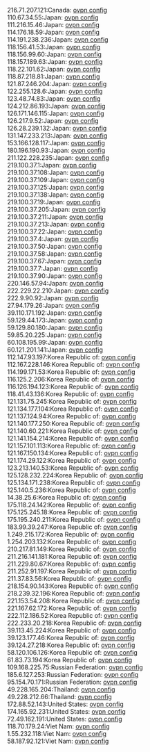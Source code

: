 216.71.207.121:Canada: [ovpn config](vpn/216_71_207_121.ovpn)  
110.67.34.55:Japan: [ovpn config](vpn/110_67_34_55.ovpn)  
111.216.15.46:Japan: [ovpn config](vpn/111_216_15_46.ovpn)  
114.176.18.59:Japan: [ovpn config](vpn/114_176_18_59.ovpn)  
114.191.238.236:Japan: [ovpn config](vpn/114_191_238_236.ovpn)  
118.156.41.53:Japan: [ovpn config](vpn/118_156_41_53.ovpn)  
118.156.99.60:Japan: [ovpn config](vpn/118_156_99_60.ovpn)  
118.157.189.63:Japan: [ovpn config](vpn/118_157_189_63.ovpn)  
118.22.101.62:Japan: [ovpn config](vpn/118_22_101_62.ovpn)  
118.87.218.81:Japan: [ovpn config](vpn/118_87_218_81.ovpn)  
121.87.246.204:Japan: [ovpn config](vpn/121_87_246_204.ovpn)  
122.255.128.6:Japan: [ovpn config](vpn/122_255_128_6.ovpn)  
123.48.74.83:Japan: [ovpn config](vpn/123_48_74_83.ovpn)  
124.212.86.193:Japan: [ovpn config](vpn/124_212_86_193.ovpn)  
126.171.146.115:Japan: [ovpn config](vpn/126_171_146_115.ovpn)  
126.217.9.52:Japan: [ovpn config](vpn/126_217_9_52.ovpn)  
126.28.239.132:Japan: [ovpn config](vpn/126_28_239_132.ovpn)  
131.147.233.213:Japan: [ovpn config](vpn/131_147_233_213.ovpn)  
153.166.128.117:Japan: [ovpn config](vpn/153_166_128_117.ovpn)  
180.196.190.93:Japan: [ovpn config](vpn/180_196_190_93.ovpn)  
211.122.228.235:Japan: [ovpn config](vpn/211_122_228_235.ovpn)  
219.100.37.1:Japan: [ovpn config](vpn/219_100_37_1.ovpn)  
219.100.37.108:Japan: [ovpn config](vpn/219_100_37_108.ovpn)  
219.100.37.109:Japan: [ovpn config](vpn/219_100_37_109.ovpn)  
219.100.37.125:Japan: [ovpn config](vpn/219_100_37_125.ovpn)  
219.100.37.138:Japan: [ovpn config](vpn/219_100_37_138.ovpn)  
219.100.37.19:Japan: [ovpn config](vpn/219_100_37_19.ovpn)  
219.100.37.205:Japan: [ovpn config](vpn/219_100_37_205.ovpn)  
219.100.37.211:Japan: [ovpn config](vpn/219_100_37_211.ovpn)  
219.100.37.213:Japan: [ovpn config](vpn/219_100_37_213.ovpn)  
219.100.37.22:Japan: [ovpn config](vpn/219_100_37_22.ovpn)  
219.100.37.4:Japan: [ovpn config](vpn/219_100_37_4.ovpn)  
219.100.37.50:Japan: [ovpn config](vpn/219_100_37_50.ovpn)  
219.100.37.58:Japan: [ovpn config](vpn/219_100_37_58.ovpn)  
219.100.37.67:Japan: [ovpn config](vpn/219_100_37_67.ovpn)  
219.100.37.7:Japan: [ovpn config](vpn/219_100_37_7.ovpn)  
219.100.37.90:Japan: [ovpn config](vpn/219_100_37_90.ovpn)  
220.146.57.94:Japan: [ovpn config](vpn/220_146_57_94.ovpn)  
222.229.22.210:Japan: [ovpn config](vpn/222_229_22_210.ovpn)  
222.9.90.92:Japan: [ovpn config](vpn/222_9_90_92.ovpn)  
27.94.179.26:Japan: [ovpn config](vpn/27_94_179_26.ovpn)  
39.110.171.192:Japan: [ovpn config](vpn/39_110_171_192.ovpn)  
59.129.44.173:Japan: [ovpn config](vpn/59_129_44_173.ovpn)  
59.129.80.180:Japan: [ovpn config](vpn/59_129_80_180.ovpn)  
59.85.20.225:Japan: [ovpn config](vpn/59_85_20_225.ovpn)  
60.108.195.99:Japan: [ovpn config](vpn/60_108_195_99.ovpn)  
60.121.201.141:Japan: [ovpn config](vpn/60_121_201_141.ovpn)  
112.147.93.197:Korea Republic of: [ovpn config](vpn/112_147_93_197.ovpn)  
112.167.228.146:Korea Republic of: [ovpn config](vpn/112_167_228_146.ovpn)  
114.199.171.53:Korea Republic of: [ovpn config](vpn/114_199_171_53.ovpn)  
116.125.2.206:Korea Republic of: [ovpn config](vpn/116_125_2_206.ovpn)  
116.126.194.123:Korea Republic of: [ovpn config](vpn/116_126_194_123.ovpn)  
118.41.43.136:Korea Republic of: [ovpn config](vpn/118_41_43_136.ovpn)  
121.131.75.245:Korea Republic of: [ovpn config](vpn/121_131_75_245.ovpn)  
121.134.177.104:Korea Republic of: [ovpn config](vpn/121_134_177_104.ovpn)  
121.137.124.94:Korea Republic of: [ovpn config](vpn/121_137_124_94.ovpn)  
121.140.177.250:Korea Republic of: [ovpn config](vpn/121_140_177_250.ovpn)  
121.140.60.221:Korea Republic of: [ovpn config](vpn/121_140_60_221.ovpn)  
121.141.154.214:Korea Republic of: [ovpn config](vpn/121_141_154_214.ovpn)  
121.157.101.113:Korea Republic of: [ovpn config](vpn/121_157_101_113.ovpn)  
121.167.150.134:Korea Republic of: [ovpn config](vpn/121_167_150_134.ovpn)  
121.174.29.122:Korea Republic of: [ovpn config](vpn/121_174_29_122.ovpn)  
123.213.140.53:Korea Republic of: [ovpn config](vpn/123_213_140_53.ovpn)  
125.128.232.224:Korea Republic of: [ovpn config](vpn/125_128_232_224.ovpn)  
125.134.171.238:Korea Republic of: [ovpn config](vpn/125_134_171_238.ovpn)  
125.140.5.236:Korea Republic of: [ovpn config](vpn/125_140_5_236.ovpn)  
14.38.25.6:Korea Republic of: [ovpn config](vpn/14_38_25_6.ovpn)  
175.118.24.142:Korea Republic of: [ovpn config](vpn/175_118_24_142.ovpn)  
175.125.245.18:Korea Republic of: [ovpn config](vpn/175_125_245_18.ovpn)  
175.195.240.211:Korea Republic of: [ovpn config](vpn/175_195_240_211.ovpn)  
183.99.39.247:Korea Republic of: [ovpn config](vpn/183_99_39_247.ovpn)  
1.249.215.172:Korea Republic of: [ovpn config](vpn/1_249_215_172.ovpn)  
1.254.203.132:Korea Republic of: [ovpn config](vpn/1_254_203_132.ovpn)  
210.217.81.149:Korea Republic of: [ovpn config](vpn/210_217_81_149.ovpn)  
211.216.141.181:Korea Republic of: [ovpn config](vpn/211_216_141_181.ovpn)  
211.229.80.67:Korea Republic of: [ovpn config](vpn/211_229_80_67.ovpn)  
211.252.91.197:Korea Republic of: [ovpn config](vpn/211_252_91_197.ovpn)  
211.37.83.56:Korea Republic of: [ovpn config](vpn/211_37_83_56.ovpn)  
218.154.90.143:Korea Republic of: [ovpn config](vpn/218_154_90_143.ovpn)  
218.239.32.196:Korea Republic of: [ovpn config](vpn/218_239_32_196.ovpn)  
221.153.54.208:Korea Republic of: [ovpn config](vpn/221_153_54_208.ovpn)  
221.167.62.172:Korea Republic of: [ovpn config](vpn/221_167_62_172.ovpn)  
222.112.186.52:Korea Republic of: [ovpn config](vpn/222_112_186_52.ovpn)  
222.233.20.218:Korea Republic of: [ovpn config](vpn/222_233_20_218.ovpn)  
39.113.45.224:Korea Republic of: [ovpn config](vpn/39_113_45_224.ovpn)  
39.123.177.46:Korea Republic of: [ovpn config](vpn/39_123_177_46.ovpn)  
39.124.27.218:Korea Republic of: [ovpn config](vpn/39_124_27_218.ovpn)  
58.120.106.126:Korea Republic of: [ovpn config](vpn/58_120_106_126.ovpn)  
61.83.73.194:Korea Republic of: [ovpn config](vpn/61_83_73_194.ovpn)  
109.168.225.75:Russian Federation: [ovpn config](vpn/109_168_225_75.ovpn)  
185.6.127.253:Russian Federation: [ovpn config](vpn/185_6_127_253.ovpn)  
95.154.70.171:Russian Federation: [ovpn config](vpn/95_154_70_171.ovpn)  
49.228.165.204:Thailand: [ovpn config](vpn/49_228_165_204.ovpn)  
49.228.212.66:Thailand: [ovpn config](vpn/49_228_212_66.ovpn)  
172.88.52.143:United States: [ovpn config](vpn/172_88_52_143.ovpn)  
174.165.92.231:United States: [ovpn config](vpn/174_165_92_231.ovpn)  
72.49.162.191:United States: [ovpn config](vpn/72_49_162_191.ovpn)  
118.70.179.24:Viet Nam: [ovpn config](vpn/118_70_179_24.ovpn)  
1.55.232.118:Viet Nam: [ovpn config](vpn/1_55_232_118.ovpn)  
58.187.92.121:Viet Nam: [ovpn config](vpn/58_187_92_121.ovpn)  

